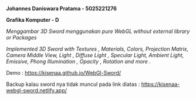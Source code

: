 **Johannes Daniswara Pratama - 5025221276**

**Grafika Komputer - D**

*Menggambar 3D Sword menggunakan pure WebGL without external library or Packages*

*Implemented 3D Sword with Textures , Materials, Colors, Projection Matrix, Camera Middle View, Light , Diffuse Light , Specular Light, Ambient Light, Emissive, Phong Illumination , Opacity , Rotation and more .*

Demo : https://kisenaa.github.io/WebGl-Sword/

Backup kalau sword nya tidak muncul pada link diatas : https://kisenaa-webgl-sword.netlify.app/
